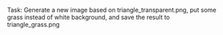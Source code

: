 Task: Generate a new image based on triangle_transparent.png, put some grass instead of white background, and save the result to triangle_grass.png
